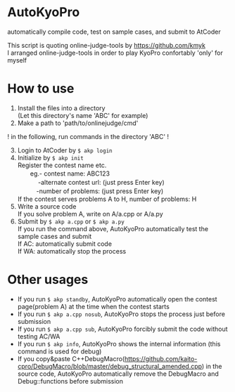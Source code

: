 # AutoKyoPro
automatically compile code, test on sample cases, and submit to AtCoder

This script is quoting online-judge-tools by https://github.com/kmyk  
I arranged online-judge-tools in order to play KyoPro confortably 'only' for myself

# How to use
1. Install the files into a directory  
   (Let this directory's name 'ABC' for example)  
2. Make a path to 'path/to/onlinejudge/cmd'

! in the following, run commands in the directory 'ABC' !

3. Login to AtCoder by `$ akp login`  
4. Initialize by `$ akp init`  
   Register the contest name etc.  
　　eg.- contest name: ABC123  
　　　 -alternate contest url: (just press Enter key)  
 　　　-number of problems: (just press Enter key)  
   If the contest serves problems A to H, number of problems: H  
5. Write a source code  
   If you solve problem A, write on A/a.cpp or A/a.py  
6. Submit by `$ akp a.cpp` or `$ akp a.py`  
   If you run the command above, AutoKyoPro automatically test the sample cases and submit  
   If AC: automatically submit code  
   If WA: automatically stop the process  

# Other usages
- If you run `$ akp standby`, AutoKyoPro automatically open the contest page(problem A) at the time when the contest starts  
- If you run `$ akp a.cpp nosub`, AutoKyoPro stops the process just before submission  
- If you run `$ akp a.cpp sub`, AutoKyoPro forcibly submit the code without testing AC/WA  
- If you run `$ akp info`, AutoKyoPro shows the internal information (this command is used for debug)  
- If you copy&paste C++DebugMacro(https://github.com/kaito-cpro/DebugMacro/blob/master/debug_structural_amended.cpp) in the source code, AutoKyoPro automatically remove the DebugMacro and Debug::functions before submission  
